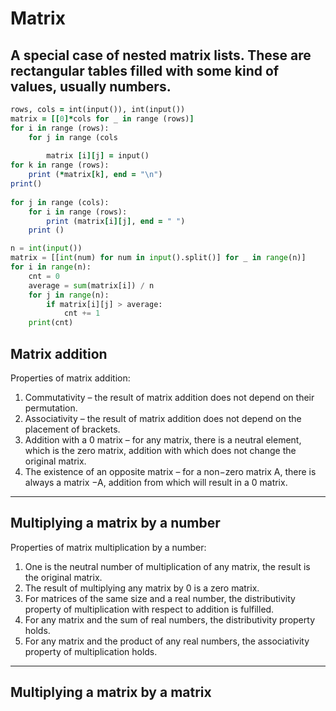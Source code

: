 Matrix 
======
A special case of nested matrix lists. 
These are rectangular tables filled with some kind of values, usually numbers.
----
````ruby
rows, cols = int(input()), int(input())
matrix = [[0]*cols for _ in range (rows)]
for i in range (rows):
    for j in range (cols
    
        matrix [i][j] = input()
for k in range (rows):
    print (*matrix[k], end = "\n")
print()
    
for j in range (cols):
    for i in range (rows):
        print (matrix[i][j], end = " ")
    print ()
````
````python
n = int(input())
matrix = [[int(num) for num in input().split()] for _ in range(n)] 
for i in range(n):
    cnt = 0
    average = sum(matrix[i]) / n 
    for j in range(n):
        if matrix[i][j] > average:
            cnt += 1
    print(cnt)
````
Matrix addition
----
Properties of matrix addition:
1. Commutativity – the result of matrix addition does not depend on their permutation.
2. Associativity – the result of matrix addition does not depend on the placement of brackets.
3. Addition with a 0 matrix – for any matrix, there is a neutral element, which is the zero matrix, addition with which does not change the original matrix.
4. The existence of an opposite matrix – for a non−zero matrix A, there is always a matrix −A, addition from which will result in a 0 matrix.
----
Multiplying a matrix by a number
----
Properties of matrix multiplication by a number:
1. One is the neutral number of multiplication of any matrix, the result is the original matrix.
2. The result of multiplying any matrix by 0 is a zero matrix.
3. For matrices of the same size and a real number, the distributivity property of multiplication with respect to addition is fulfilled.
4. For any matrix and the sum of real numbers, the distributivity property holds.
5. For any matrix and the product of any real numbers, the associativity property of multiplication holds.
----
Multiplying a matrix by a matrix
----
